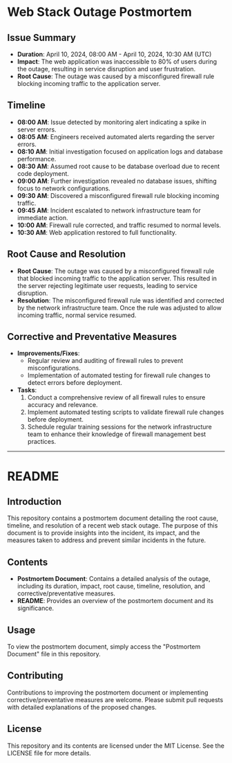 # Web Stack Outage Postmortem

## Issue Summary
- **Duration**: April 10, 2024, 08:00 AM - April 10, 2024, 10:30 AM (UTC)
- **Impact**: The web application was inaccessible to 80% of users during the outage, resulting in service disruption and user frustration.
- **Root Cause**: The outage was caused by a misconfigured firewall rule blocking incoming traffic to the application server.

## Timeline
- **08:00 AM**: Issue detected by monitoring alert indicating a spike in server errors.
- **08:05 AM**: Engineers received automated alerts regarding the server errors.
- **08:10 AM**: Initial investigation focused on application logs and database performance.
- **08:30 AM**: Assumed root cause to be database overload due to recent code deployment.
- **09:00 AM**: Further investigation revealed no database issues, shifting focus to network configurations.
- **09:30 AM**: Discovered a misconfigured firewall rule blocking incoming traffic.
- **09:45 AM**: Incident escalated to network infrastructure team for immediate action.
- **10:00 AM**: Firewall rule corrected, and traffic resumed to normal levels.
- **10:30 AM**: Web application restored to full functionality.

## Root Cause and Resolution
- **Root Cause**: The outage was caused by a misconfigured firewall rule that blocked incoming traffic to the application server. This resulted in the server rejecting legitimate user requests, leading to service disruption.
- **Resolution**: The misconfigured firewall rule was identified and corrected by the network infrastructure team. Once the rule was adjusted to allow incoming traffic, normal service resumed.

## Corrective and Preventative Measures
- **Improvements/Fixes**:
  - Regular review and auditing of firewall rules to prevent misconfigurations.
  - Implementation of automated testing for firewall rule changes to detect errors before deployment.
- **Tasks**:
  1. Conduct a comprehensive review of all firewall rules to ensure accuracy and relevance.
  2. Implement automated testing scripts to validate firewall rule changes before deployment.
  3. Schedule regular training sessions for the network infrastructure team to enhance their knowledge of firewall management best practices.

---

# README

## Introduction
This repository contains a postmortem document detailing the root cause, timeline, and resolution of a recent web stack outage. The purpose of this document is to provide insights into the incident, its impact, and the measures taken to address and prevent similar incidents in the future.

## Contents
- **Postmortem Document**: Contains a detailed analysis of the outage, including its duration, impact, root cause, timeline, resolution, and corrective/preventative measures.
- **README**: Provides an overview of the postmortem document and its significance.

## Usage
To view the postmortem document, simply access the "Postmortem Document" file in this repository.

## Contributing
Contributions to improving the postmortem document or implementing corrective/preventative measures are welcome. Please submit pull requests with detailed explanations of the proposed changes.

## License
This repository and its contents are licensed under the MIT License. See the LICENSE file for more details.
